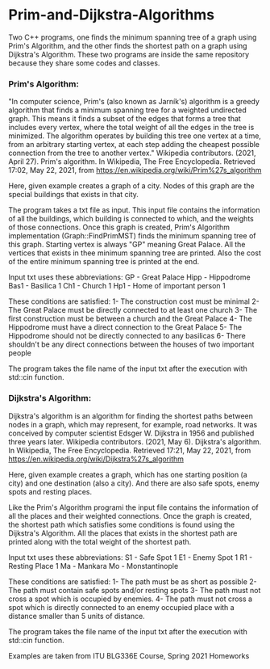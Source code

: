 # Prim-and-Dijkstra-Algorithms
Two C++ programs, one finds the minimum spanning tree of a graph using Prim's Algorithm, and the other finds the shortest path on a graph using Dijkstra's Algorithm.  These two programs are inside the same repository because they share some codes and classes.
### Prim's Algorithm:
"In computer science, Prim's (also known as Jarník's) algorithm is a greedy algorithm that finds a minimum spanning tree for a weighted undirected graph. This means it finds a subset of the edges that forms a tree that includes every vertex, where the total weight of all the edges in the tree is minimized. The algorithm operates by building this tree one vertex at a time, from an arbitrary starting vertex, at each step adding the cheapest possible connection from the tree to another vertex." Wikipedia contributors. (2021, April 27). Prim's algorithm. In Wikipedia, The Free Encyclopedia. Retrieved 17:02, May 22, 2021, from https://en.wikipedia.org/wiki/Prim%27s_algorithm

Here, given example creates a graph of a city. Nodes of this graph are the special buildings that exists in that city.

The program takes a txt file as input. This input file contains the information of all the buildings, which building is connected to which, and the weights of those connections. Once this graph is created, Prim's Algorithm implementation (Graph::FindPrimMST) finds the minimum spanning tree of this graph. Starting vertex is always "GP" meaning Great Palace. All the vertices that exists in thee minimum spanning tree are printed. Also the cost of the entire minimum spanning tree is printed at the end.

Input txt uses these abbreviations: GP - Great Palace Hipp - Hippodrome Bas1 - Basilica 1 Ch1 - Church 1 Hp1 - Home of important person 1

These conditions are satisfied: 1- The construction cost must be minimal 2- The Great Palace must be directly connected to at least one church 3- The first construction must be between a church and the Great Palace 4- The Hippodrome must have a direct connection to the Great Palace 5- The Hippodrome should not be directly connected to any basilicas 6- There shouldn't be any direct connections between the houses of two important people

The program takes the file name of the input txt after the execution with std::cin function.

### Dijkstra's Algorithm:
Dijkstra's algorithm is an algorithm for finding the shortest paths between nodes in a graph, which may represent, for example, road networks. It was conceived by computer scientist Edsger W. Dijkstra in 1956 and published three years later. Wikipedia contributors. (2021, May 6). Dijkstra's algorithm. In Wikipedia, The Free Encyclopedia. Retrieved 17:21, May 22, 2021, from https://en.wikipedia.org/wiki/Dijkstra%27s_algorithm

Here, given example creates a graph, which has one starting position (a city) and one destination (also a city). And there are also safe spots, enemy spots and resting places.

Like the Prim's Algorithm programi the input file contains the information of all the places and their weighted connections. Once the graph is created, the shortest path which satisfies some conditions is found using the Dijkstra's Algorithm. All the places that exists in the shortest path are printed along with the total weight of the shortest path.

Input txt uses these abbreviations: S1 - Safe Spot 1 E1 - Enemy Spot 1 R1 - Resting Place 1 Ma - Mankara Mo - Monstantinople

These conditions are satisfied: 1- The path must be as short as possible 2- The path must contain safe spots and/or resting spots 3- The path must not cross a spot which is occupied by enemies. 4- The path must not cross a spot which is directly connected to an enemy occupied place with a distance smaller than 5 units of distance.

The program takes the file name of the input txt after the execution with std::cin function.

Examples are taken from ITU BLG336E Course, Spring 2021 Homeworks
